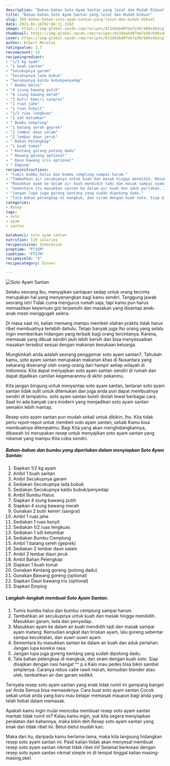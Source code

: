 ```yaml
---
description: "Bahan-bahan Soto Ayam Santan yang lezat dan Mudah Dibuat"
title: "Bahan-bahan Soto Ayam Santan yang lezat dan Mudah Dibuat"
slug: 389-bahan-bahan-soto-ayam-santan-yang-lezat-dan-mudah-dibuat
date: 2021-02-16T02:04:11.318Z
image: https://img-global.cpcdn.com/recipes/813ddabd07de7a30/680x482cq70/soto-ayam-santan-foto-resep-utama.jpg
thumbnail: https://img-global.cpcdn.com/recipes/813ddabd07de7a30/680x482cq70/soto-ayam-santan-foto-resep-utama.jpg
cover: https://img-global.cpcdn.com/recipes/813ddabd07de7a30/680x482cq70/soto-ayam-santan-foto-resep-utama.jpg
author: Albert Morales
ratingvalue: 3.7
reviewcount: 14
recipeingredient:
- "1/2 kg ayam"
- "1 buah santan"
- "Secukupnya garam"
- "Secukupnya lada bubuk"
- "Secukupnya kaldu bubukpenyedap"
- " Bumbu Halus"
- "4 siung bawang putih"
- "4 siung bawang merah"
- "2 butir kemiri sangrai"
- "1 ruas jahe"
- "1 ruas kunyit"
- "1/2 ruas lengkuas"
- "1 sdt ketumbar"
- " Bumbu Cemplung"
- "1 batang sereh geprek"
- "2 lembar daun salam"
- "2 lembar daun jeruk"
- " Bahan Pelengkap"
- "1 buah tomat"
- " Kentang goreng potong dadu"
- " Bawang goreng optional"
- " Daun bawang iris optional"
- " Emping"
recipeinstructions:
- "Tumis bumbu halus dan bumbu cemplung sampai harum."
- "Tambahkan air secukupnya untuk kuah dan masak hingga mendidih. Masukkan garam, lada dan penyedap."
- "Masukkan ayam ke dalam air kuah mendidih tadi dan masak sampai ayam matang. Kemudian angkat dan tiriskan ayam, lalu goreng sebentar sampai kecoklatan, dan suwir-suwir ayam."
- "Sementara itu masukkan santan ke dalam air kuah dan aduk perlahan. Jangan lupa koreksi rasa."
- "Jangan lupa juga goreng kentang yang sudah dipotong dadu."
- "Tata bahan pelengkap di mangkuk, dan siram dengan kuah soto. Siap disajikan dengan nasi hangat ^^ p.s:Kalo mau pedes bisa bikin sambel simplenya. Caranya rebus cabe rawit merah, kemudian blender atau ulek, tambahkan air dan garam sedikit."
categories:
- Resep
tags:
- soto
- ayam
- santan

katakunci: soto ayam santan 
nutrition: 119 calories
recipecuisine: Indonesian
preptime: "PT35M"
cooktime: "PT57M"
recipeyield: "3"
recipecategory: Dinner

---
```



![Soto Ayam Santan](https://img-global.cpcdn.com/recipes/813ddabd07de7a30/680x482cq70/soto-ayam-santan-foto-resep-utama.jpg)

Selaku seorang ibu, menyajikan santapan sedap untuk orang tercinta merupakan hal yang menyenangkan bagi kamu sendiri. Tanggung jawab seorang istri Tidak cuma mengurus rumah saja, tapi kamu pun harus memastikan keperluan gizi terpenuhi dan masakan yang disantap anak-anak mesti menggugah selera.

Di masa  saat ini, kalian memang mampu membeli olahan praktis tidak harus ribet membuatnya terlebih dahulu. Tetapi banyak juga lho orang yang selalu ingin memberikan hidangan yang terbaik bagi orang tercintanya. Karena, memasak yang dibuat sendiri jauh lebih bersih dan bisa menyesuaikan masakan tersebut sesuai dengan makanan kesukaan keluarga. 



Mungkinkah anda adalah seorang penggemar soto ayam santan?. Tahukah kamu, soto ayam santan merupakan makanan khas di Nusantara yang sekarang disenangi oleh orang-orang dari hampir setiap wilayah di Indonesia. Kita dapat menyajikan soto ayam santan sendiri di rumah dan dapat dijadikan camilan kegemaranmu di akhir pekanmu.

Kita jangan bingung untuk menyantap soto ayam santan, lantaran soto ayam santan tidak sulit untuk ditemukan dan juga anda pun dapat membuatnya sendiri di tempatmu. soto ayam santan boleh diolah lewat berbagai cara. Saat ini ada banyak cara modern yang menjadikan soto ayam santan semakin lebih mantap.

Resep soto ayam santan pun mudah sekali untuk dibikin, lho. Kita tidak perlu repot-repot untuk membeli soto ayam santan, sebab Kamu bisa membuatnya ditempatmu. Bagi Kita yang akan menghidangkannya, dibawah ini merupakan resep untuk menyajikan soto ayam santan yang nikamat yang mampu Kita coba sendiri.

<!--inarticleads1-->

##### Bahan-bahan dan bumbu yang diperlukan dalam menyiapkan Soto Ayam Santan:

1. Siapkan 1/2 kg ayam
1. Ambil 1 buah santan
1. Ambil Secukupnya garam
1. Sediakan Secukupnya lada bubuk
1. Sediakan Secukupnya kaldu bubuk/penyedap
1. Ambil  Bumbu Halus
1. Siapkan 4 siung bawang putih
1. Siapkan 4 siung bawang merah
1. Gunakan 2 butir kemiri (sangrai)
1. Ambil 1 ruas jahe
1. Sediakan 1 ruas kunyit
1. Sediakan 1/2 ruas lengkuas
1. Sediakan 1 sdt ketumbar
1. Sediakan  Bumbu Cemplung
1. Ambil 1 batang sereh (geprek)
1. Sediakan 2 lembar daun salam
1. Ambil 2 lembar daun jeruk
1. Ambil  Bahan Pelengkap
1. Siapkan 1 buah tomat
1. Gunakan  Kentang goreng (potong dadu)
1. Gunakan  Bawang goreng (optional)
1. Siapkan  Daun bawang iris (optional)
1. Siapkan  Emping




<!--inarticleads2-->

##### Langkah-langkah membuat Soto Ayam Santan:

1. Tumis bumbu halus dan bumbu cemplung sampai harum.
1. Tambahkan air secukupnya untuk kuah dan masak hingga mendidih. Masukkan garam, lada dan penyedap.
1. Masukkan ayam ke dalam air kuah mendidih tadi dan masak sampai ayam matang. Kemudian angkat dan tiriskan ayam, lalu goreng sebentar sampai kecoklatan, dan suwir-suwir ayam.
1. Sementara itu masukkan santan ke dalam air kuah dan aduk perlahan. Jangan lupa koreksi rasa.
1. Jangan lupa juga goreng kentang yang sudah dipotong dadu.
1. Tata bahan pelengkap di mangkuk, dan siram dengan kuah soto. Siap disajikan dengan nasi hangat ^^ p.s:Kalo mau pedes bisa bikin sambel simplenya. Caranya rebus cabe rawit merah, kemudian blender atau ulek, tambahkan air dan garam sedikit.




Ternyata resep soto ayam santan yang enak tidak rumit ini gampang banget ya! Anda Semua bisa memasaknya. Cara buat soto ayam santan Cocok sekali untuk anda yang baru mau belajar memasak maupun bagi anda yang telah hebat dalam memasak.

Apakah kamu ingin mulai mencoba membuat resep soto ayam santan mantab tidak rumit ini? Kalau kamu ingin, yuk kita segera menyiapkan peralatan dan bahannya, maka bikin deh Resep soto ayam santan yang enak dan tidak ribet ini. Betul-betul mudah kan. 

Maka dari itu, daripada kamu berlama-lama, maka kita langsung hidangkan resep soto ayam santan ini. Pasti kalian tiidak akan menyesal membuat resep soto ayam santan nikmat tidak ribet ini! Selamat berkreasi dengan resep soto ayam santan nikmat simple ini di tempat tinggal kalian masing-masing,oke!.

